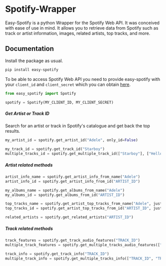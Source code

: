 # Spotify-Wrapper
Easy-Spotify is a python Wrapper for the Spotify Web API. It was conceived with ease of use in mind. It allows you to retrieve data from Spotify such as track or artist information, images, related artists, top tracks, and more.

## Documentation
Install the package as usual.

~~~bash
pip install easy-spotify
~~~

To be able to access Spotify Web API you need to provide easy-spotify with your <code>client_id</code> and <code>client_secret</code> which you can obtain [here](https://developer.spotify.com/dashboard/).

~~~python
from easy_spotify import Spotify

spotify = Spotify(MY_CLIENT_ID, MY_CLIENT_SECRET)
~~~

##### Get Artist or Track ID
Search for an artist or track in Spotify's catalogue and get back the top results.
~~~python
my_artist_id = spotify.get_artist_id("Adele", only_id=False)

my_track_id = spotify.get_track_id("Starboy")
multiple_tracks_id = spotify.get_multiple_track_id(["Starboy"], ["Hello"], ["Cake By The Ocean"])
~~~

##### Artist related methods
~~~python
artist_info_name = spotify.get_artist_info_from_name("Adele")
artist_info_id = spotify.get_artist_info_from_id("ARTIST_ID")

my_albums_name = spotify.get_albums_from_name("Adele")
my_albums_id = spotify.get_albums_from_id("ARTIST_ID")

top_tracks_name = spotify.get_artist_top_tracks_from_name("Adele", just_id_and_name=False)
top_tracks_id = spotify.get_artist_top_tracks_from_id("ARTIST_ID", just_id_and_name=True)

related_artists = spotify.get_related_artists("ARTIST_ID")
~~~

##### Track related methods
~~~python
track_features = spotify.get_track_audio_features("TRACK_ID")
multiple_track_features = spotify.get_multiple_tracks_audio_features(["TRACK_ID", "TRACK_ID", "TRACK_ID"])

track_info = spotify.get_track_info("TRACK_ID")
multiple_track_info = spotify.get_multiple_tracks_info(["TRACK_ID", "TRACK_ID", "TRACK_ID"])
~~~

